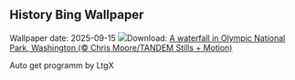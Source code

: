 ## History Bing Wallpaper
Wallpaper date: 2025-09-15
![](https://www.bing.com/th?id=OHR.HohWaterfall_EN-US9003533736_UHD.jpg&w=1000)Download: [A waterfall in Olympic National Park, Washington (© Chris Moore/TANDEM Stills + Motion)](https://www.bing.com/th?id=OHR.HohWaterfall_EN-US9003533736_UHD.jpg)

Auto get programm by LtgX
